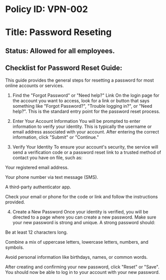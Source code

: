 # Policy ID: VPN-002
# Title: Password Reseting

## Status: Allowed for all employees.

## Checklist for Password Reset Guide:
This guide provides the general steps for resetting a password for most online accounts or services.

1. Find the "Forgot Password" or "Need help?" Link
On the login page for the account you want to access, look for a link or button that says something like "Forgot Password?", "Trouble logging in?", or "Need help?". This is the standard entry point for the password reset process.

2. Enter Your Account Information
You will be prompted to enter information to verify your identity. This is typically the username or email address associated with your account. After entering the correct information, click "Submit" or "Continue."

3. Verify Your Identity
To ensure your account's security, the service will send a verification code or a password reset link to a trusted method of contact you have on file, such as:

Your registered email address.

Your phone number via text message (SMS).

A third-party authenticator app.

Check your email or phone for the code or link and follow the instructions provided.

4. Create a New Password
Once your identity is verified, you will be directed to a page where you can create a new password. Make sure your new password is strong and unique. A strong password should:

Be at least 12 characters long.

Combine a mix of uppercase letters, lowercase letters, numbers, and symbols.

Avoid personal information like birthdays, names, or common words.

After creating and confirming your new password, click "Reset" or "Save". You should now be able to log in to your account with your new password.